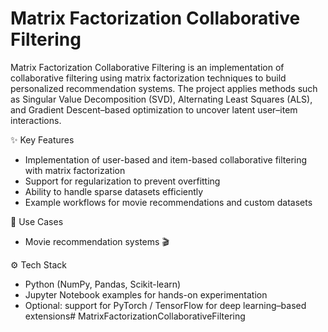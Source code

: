 # Matrix Factorization Collaborative Filtering
Matrix Factorization Collaborative Filtering is an implementation of collaborative filtering using matrix factorization techniques to build personalized recommendation systems. The project applies methods such as Singular Value Decomposition (SVD), Alternating Least Squares (ALS), and Gradient Descent–based optimization to uncover latent user–item interactions.

✨ Key Features
* Implementation of user-based and item-based collaborative filtering with matrix factorization
* Support for regularization to prevent overfitting
* Ability to handle sparse datasets efficiently
* Example workflows for movie recommendations and custom datasets

📂 Use Cases
* Movie recommendation systems 🎬

⚙️ Tech Stack
* Python (NumPy, Pandas, Scikit-learn)
* Jupyter Notebook examples for hands-on experimentation
* Optional: support for PyTorch / TensorFlow for deep learning–based extensions# MatrixFactorizationCollaborativeFiltering
